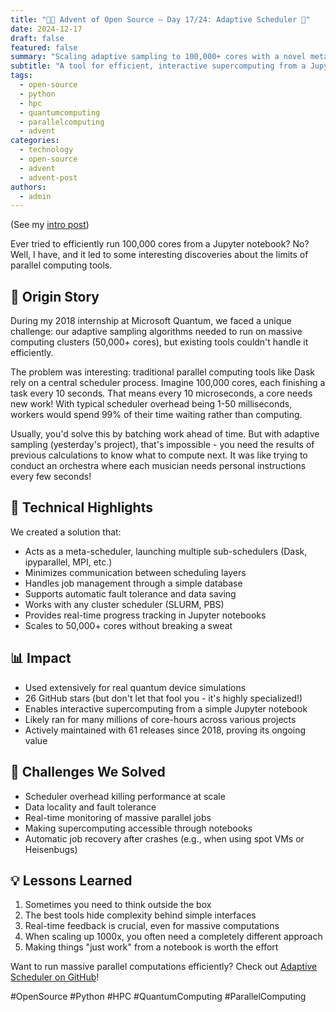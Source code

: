 ```yaml
---
title: "🎄🎁 Advent of Open Source – Day 17/24: Adaptive Scheduler 🚀"
date: 2024-12-17
draft: false
featured: false
summary: "Scaling adaptive sampling to 100,000+ cores with a novel meta-scheduling approach."
subtitle: "A tool for efficient, interactive supercomputing from a Jupyter notebook."
tags:
  - open-source
  - python
  - hpc
  - quantumcomputing
  - parallelcomputing
  - advent
categories:
  - technology
  - open-source
  - advent
  - advent-post
authors:
  - admin
---
```


(See my [intro post](../))

Ever tried to efficiently run 100,000 cores from a Jupyter notebook? No? Well, I have, and it led to some interesting discoveries about the limits of parallel computing tools.

## 📖 Origin Story

During my 2018 internship at Microsoft Quantum, we faced a unique challenge: our adaptive sampling algorithms needed to run on massive computing clusters (50,000+ cores), but existing tools couldn't handle it efficiently.

The problem was interesting: traditional parallel computing tools like Dask rely on a central scheduler process. Imagine 100,000 cores, each finishing a task every 10 seconds. That means every 10 microseconds, a core needs new work! With typical scheduler overhead being 1-50 milliseconds, workers would spend 99% of their time waiting rather than computing.

Usually, you'd solve this by batching work ahead of time. But with adaptive sampling (yesterday's project), that's impossible - you need the results of previous calculations to know what to compute next. It was like trying to conduct an orchestra where each musician needs personal instructions every few seconds!

## 🔧 Technical Highlights

We created a solution that:

- Acts as a meta-scheduler, launching multiple sub-schedulers (Dask, ipyparallel, MPI, etc.)
- Minimizes communication between scheduling layers
- Handles job management through a simple database
- Supports automatic fault tolerance and data saving
- Works with any cluster scheduler (SLURM, PBS)
- Provides real-time progress tracking in Jupyter notebooks
- Scales to 50,000+ cores without breaking a sweat

## 📊 Impact

- Used extensively for real quantum device simulations
- 26 GitHub stars (but don't let that fool you - it's highly specialized!)
- Enables interactive supercomputing from a simple Jupyter notebook
- Likely ran for many millions of core-hours across various projects
- Actively maintained with 61 releases since 2018, proving its ongoing value

## 🎯 Challenges We Solved

- Scheduler overhead killing performance at scale
- Data locality and fault tolerance
- Real-time monitoring of massive parallel jobs
- Making supercomputing accessible through notebooks
- Automatic job recovery after crashes (e.g., when using spot VMs or Heisenbugs)

## 💡 Lessons Learned

1. Sometimes you need to think outside the box
2. The best tools hide complexity behind simple interfaces
3. Real-time feedback is crucial, even for massive computations
4. When scaling up 1000x, you often need a completely different approach
5. Making things "just work" from a notebook is worth the effort

Want to run massive parallel computations efficiently? Check out [Adaptive Scheduler on GitHub](https://github.com/basnijholt/adaptive-scheduler)!

#OpenSource #Python #HPC #QuantumComputing #ParallelComputing
